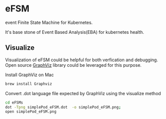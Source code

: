 # eFSM
event Finite State Machine for Kubernetes.

It's base stone of Event Based Analysis(EBA) for kubernetes health.  

## Visualize
Visualization of eFSM could be helpful for both verfication and debugging. Open source [GraphViz](http://www.graphviz.org/) library could be leveraged for this purpose. 

Install GraphViz on Mac
```bash
brew install Graphviz
```

Convert .dot language file expected by GraphViz using the visualize method
```bash
cd eFSMs
dot -Tpng simplePod_eFSM.dot  -o simplePod_eFSM.png; 
open simplePod_eFSM.png
```
